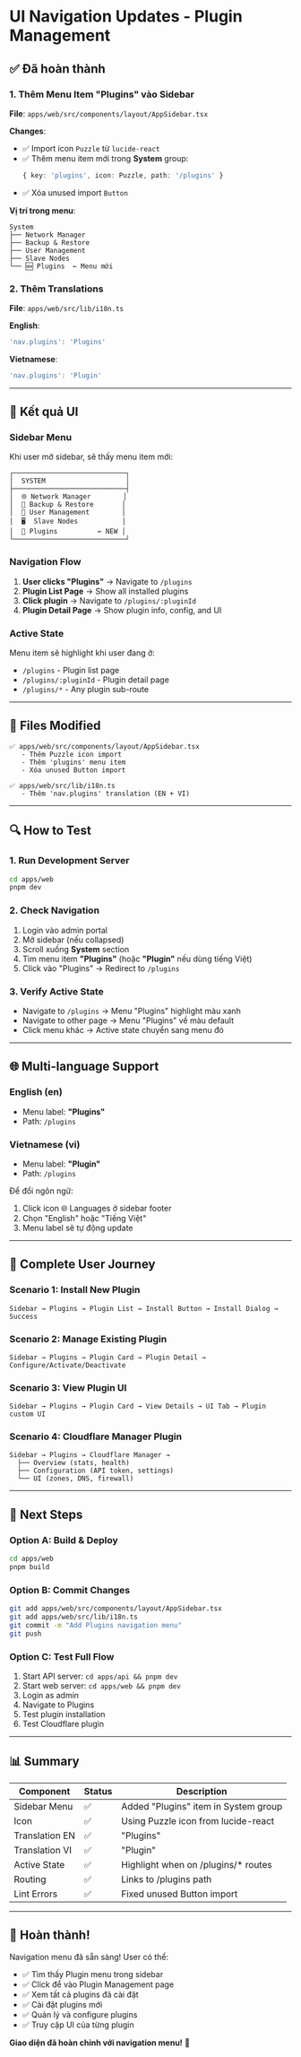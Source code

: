 # UI Navigation Updates - Plugin Management

## ✅ Đã hoàn thành

### 1. Thêm Menu Item "Plugins" vào Sidebar

**File**: `apps/web/src/components/layout/AppSidebar.tsx`

**Changes**:
- ✅ Import icon `Puzzle` từ `lucide-react`
- ✅ Thêm menu item mới trong **System** group:
  ```typescript
  { key: 'plugins', icon: Puzzle, path: '/plugins' }
  ```
- ✅ Xóa unused import `Button`

**Vị trí trong menu**:
```
System
├── Network Manager
├── Backup & Restore
├── User Management
├── Slave Nodes
└── 🆕 Plugins  ← Menu mới
```

### 2. Thêm Translations

**File**: `apps/web/src/lib/i18n.ts`

**English**:
```typescript
'nav.plugins': 'Plugins'
```

**Vietnamese**:
```typescript
'nav.plugins': 'Plugin'
```

---

## 🎨 Kết quả UI

### Sidebar Menu
Khi user mở sidebar, sẽ thấy menu item mới:

```
┌────────────────────────────┐
│  SYSTEM                    │
├────────────────────────────┤
│  🌐 Network Manager        │
│  💾 Backup & Restore       │
│  👥 User Management        │
│  🖥️  Slave Nodes           │
│  🧩 Plugins          ← NEW │
└────────────────────────────┘
```

### Navigation Flow

1. **User clicks "Plugins"** → Navigate to `/plugins`
2. **Plugin List Page** → Show all installed plugins
3. **Click plugin** → Navigate to `/plugins/:pluginId`
4. **Plugin Detail Page** → Show plugin info, config, and UI

### Active State
Menu item sẽ highlight khi user đang ở:
- `/plugins` - Plugin list page
- `/plugins/:pluginId` - Plugin detail page
- `/plugins/*` - Any plugin sub-route

---

## 📁 Files Modified

```
✅ apps/web/src/components/layout/AppSidebar.tsx
   - Thêm Puzzle icon import
   - Thêm 'plugins' menu item
   - Xóa unused Button import

✅ apps/web/src/lib/i18n.ts
   - Thêm 'nav.plugins' translation (EN + VI)
```

---

## 🔍 How to Test

### 1. Run Development Server

```bash
cd apps/web
pnpm dev
```

### 2. Check Navigation

1. Login vào admin portal
2. Mở sidebar (nếu collapsed)
3. Scroll xuống **System** section
4. Tìm menu item **"Plugins"** (hoặc **"Plugin"** nếu dùng tiếng Việt)
5. Click vào "Plugins" → Redirect to `/plugins`

### 3. Verify Active State

- Navigate to `/plugins` → Menu "Plugins" highlight màu xanh
- Navigate to other page → Menu "Plugins" về màu default
- Click menu khác → Active state chuyển sang menu đó

---

## 🌐 Multi-language Support

### English (en)
- Menu label: **"Plugins"**
- Path: `/plugins`

### Vietnamese (vi)
- Menu label: **"Plugin"**
- Path: `/plugins`

Để đổi ngôn ngữ:
1. Click icon 🌐 Languages ở sidebar footer
2. Chọn "English" hoặc "Tiếng Việt"
3. Menu label sẽ tự động update

---

## 🎯 Complete User Journey

### Scenario 1: Install New Plugin

```
Sidebar → Plugins → Plugin List → Install Button → Install Dialog → Success
```

### Scenario 2: Manage Existing Plugin

```
Sidebar → Plugins → Plugin Card → Plugin Detail → Configure/Activate/Deactivate
```

### Scenario 3: View Plugin UI

```
Sidebar → Plugins → Plugin Card → View Details → UI Tab → Plugin custom UI
```

### Scenario 4: Cloudflare Manager Plugin

```
Sidebar → Plugins → Cloudflare Manager → 
  ├── Overview (stats, health)
  ├── Configuration (API token, settings)
  └── UI (zones, DNS, firewall)
```

---

## 🚀 Next Steps

### Option A: Build & Deploy
```bash
cd apps/web
pnpm build
```

### Option B: Commit Changes
```bash
git add apps/web/src/components/layout/AppSidebar.tsx
git add apps/web/src/lib/i18n.ts
git commit -m "Add Plugins navigation menu"
git push
```

### Option C: Test Full Flow
1. Start API server: `cd apps/api && pnpm dev`
2. Start web server: `cd apps/web && pnpm dev`
3. Login as admin
4. Navigate to Plugins
5. Test plugin installation
6. Test Cloudflare plugin

---

## 📊 Summary

| Component | Status | Description |
|-----------|--------|-------------|
| Sidebar Menu | ✅ | Added "Plugins" item in System group |
| Icon | ✅ | Using Puzzle icon from lucide-react |
| Translation EN | ✅ | "Plugins" |
| Translation VI | ✅ | "Plugin" |
| Active State | ✅ | Highlight when on /plugins/* routes |
| Routing | ✅ | Links to /plugins path |
| Lint Errors | ✅ | Fixed unused Button import |

---

## 🎉 Hoàn thành!

Navigation menu đã sẵn sàng! User có thể:
- ✅ Tìm thấy Plugin menu trong sidebar
- ✅ Click để vào Plugin Management page
- ✅ Xem tất cả plugins đã cài đặt
- ✅ Cài đặt plugins mới
- ✅ Quản lý và configure plugins
- ✅ Truy cập UI của từng plugin

**Giao diện đã hoàn chỉnh với navigation menu!** 🎊
